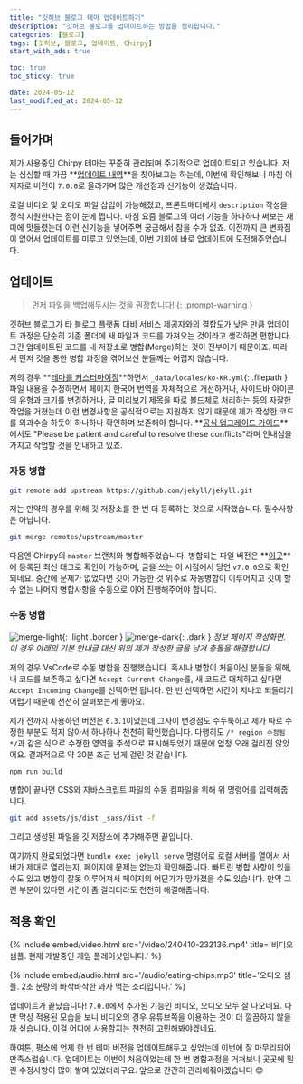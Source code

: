 ```yaml
---
title: "깃허브 블로그 테마 업데이트하기"
description: "깃허브 블로그를 업데이트하는 방법을 정리합니다."
categories: [블로그]
tags: [깃허브, 블로그, 업데이트, Chirpy]
start_with_ads: true

toc: true
toc_sticky: true

date: 2024-05-12
last_modified_at: 2024-05-12
---
```


## **들어가며**

제가 사용중인 Chirpy 테마는 꾸준히 관리되며 주기적으로 업데이트되고 있습니다. 저는 심심할 때 가끔 **[업데이트 내역](https://github.com/cotes2020/jekyll-theme-chirpy/blob/master/docs/CHANGELOG.md)**을 찾아보고는 하는데, 이번에 확인해보니 마침 어제자로 버전이 `7.0.0`로 올라가며 많은 개선점과 신기능이 생겼습니다.

로컬 비디오 및 오디오 파일 삽입이 가능해졌고, 프론트매터에서 `description` 작성을 정식 지원한다는 점이 눈에 띕니다. 마침 요즘 블로그의 여러 기능을 하나하나 써보는 재미에 맛들렸는데 이런 신기능을 넣어주면 궁금해서 참을 수가 없죠. 이전까지 큰 변화점이 없어서 업데이트를 미루고 있었는데, 이번 기회에 바로 업데이트에 도전해주었습니다.

## **업데이트**

> 먼저 파일을 백업해두시는 것을 권장합니다!
{: .prompt-warning }

깃허브 블로그가 타 블로그 플랫폼 대비 서비스 제공자와의 결합도가 낮은 만큼 업데이트 과정은 단순히 기존 폴더에 새 파일과 코드를 가져오는 것이라고 생각하면 편합니다. 그간 업데이트된 코드를 내 저장소로 병합(Merge)하는 것이 전부이기 때문이죠. 따라서 먼저 깃을 통한 병합 과정을 겪어보신 분들께는 어렵지 않습니다.

저의 경우 **[테마를 커스터마이징](https://hynrng.github.io/posts/first-blog-customization/)**하면서 `_data/locales/ko-KR.yml`{: .filepath } 파일 내용을 수정하면서 페이지 한국어 번역을 자체적으로 개선하거나, 사이드바 아이콘의 유형과 크기를 변경하거나, 글 미리보기 제목을 따로 볼드체로 처리하는 등의 자잘한 작업을 거쳤는데 이런 변경사항은 공식적으로는 지원하지 않기 때문에 제가 작성한 코드를 외과수술 하듯이 하나하나 확인하며 보존해야 합니다. **[공식 업그레이드 가이드](https://github.com/cotes2020/jekyll-theme-chirpy/wiki/Upgrade-Guide)**에서도 "Please be patient and careful to resolve these conflicts"라며 인내심을 가지고 작업할 것을 안내하고 있죠.

### **자동 병합**

```bash
git remote add upstream https://github.com/jekyll/jekyll.git
```

저는 만약의 경우를 위해 깃 저장소를 한 번 더 등록하는 것으로 시작했습니다. 필수사항은 아닙니다.

```bash
git merge remotes/upstream/master
```

다음엔 Chirpy의 `master` 브랜치와 병합해주었습니다. 병합되는 파일 버전은 **[이곳](https://github.com/cotes2020/jekyll-theme-chirpy/tags)**에 등록된 최신 태그로 확인이 가능하며, 글을 쓰는 이 시점에서 당연 `v7.0.0`으로 확인되네요. 중간에 문제가 없었다면 깃이 가능한 것 위주로 자동병합이 이루어지고 깃이 할 수 없는 나머지 병합사항을 수동으로 이어 진행해주어야 합니다.

### **수동 병합**

![merge-light](/img/2024-05-12-blog-update/merge-light.png){: .light .border }
![merge-dark](/img/2024-05-12-blog-update/merge-dark.png){: .dark }
_정보 페이지 작성화면. 이 경우 아래의 기본 안내글 대신 위의 제가 작성한 글을 남겨 충돌을 해결합니다._

저의 경우 VsCode로 수동 병합을 진행했습니다. 혹시나 병합이 처음이신 분들을 위해, 내 코드를 보존하고 싶다면 `Accept Current Change`를, 새 코드로 대체하고 싶다면 `Accept Incoming Change`를 선택하면 됩니다. 한 번 선택하면 시간이 지나고 되돌리기 어렵기 때문에 천천히 살펴보는게 좋아요.

제가 전까지 사용하던 버전은 `6.3.1`이었는데 그사이 변경점도 수두룩하고 제가 따로 수정한 부분도 적지 않아서 하나하나 천천히 확인했습니다. 다행히도 `/* region 수정됨 */`과 같은 식으로 수정한 영역을 주석으로 표시해두었기 때문에 엄청 오래 걸리진 않았어요. 결과적으로 약 30분 조금 넘게 걸린 것 같습니다.

```bash
npm run build
```

병합이 끝나면 CSS와 자바스크립트 파일의 수동 컴파일을 위해 위 명령어를 입력해줍니다.
```bash
git add assets/js/dist _sass/dist -f
```

그리고 생성된 파일을 깃 저장소에 추가해주면 끝입니다.

여기까지 완료되었다면 `bundle exec jekyll serve` 명령어로 로컬 서버를 열어서 서버가 제대로 열리는지, 페이지에 문제는 없는지 확인해줍니다. 빠트린 병합 사항이 있을 수도 있고 병합이 잘못 이루어져서 페이지의 어딘가가 망가졌을 수도 있습니다. 만약 그런 부분이 있다면 시간이 좀 걸리더라도 천천히 해결해줍니다.

## **적용 확인**

{%
  include embed/video.html
  src='/video/240410-232136.mp4'
  title='비디오 샘플. 현재 개발중인 게임 플레이샷입니다.'
%}

{%
  include embed/audio.html
  src='/audio/eating-chips.mp3'
  title='오디오 샘플. 2초 분량의 바삭바삭한 과자 먹는 소리입니다.'
%}

업데이트가 끝났습니다! `7.0.0`에서 추가된 기능인 비디오, 오디오 모두 잘 나오네요. 다만 막상 적용된 모습을 보니 비디오의 경우 유튜브쪽을 이용하는 것이 더 깔끔하지 않을까 싶습니다. 이걸 어디에 사용할지는 천천히 고민해봐야겠네요.

하여튼, 평소에 언제 한 번 테마 버전을 업데이트해두고 싶었는데 이번에 잘 마무리되어 만족스럽습니다. 업데이트는 이번이 처음이었는데 한 번 병합과정을 거쳐보니 곳곳에 밀린 수정사항이 많이 쌓여 있었더라구요. 앞으로 간간히 관리해줘야겠습니다 😊
